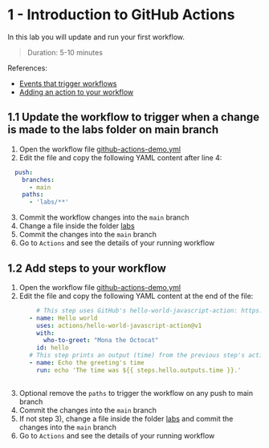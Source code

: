 # 1 - Introduction to GitHub Actions
In this lab you will update and run your first workflow.
> Duration: 5-10 minutes

References:
- [Events that trigger workflows](https://docs.github.com/en/actions/using-workflows/events-that-trigger-workflows)
- [Adding an action to your workflow](https://docs.github.com/en/actions/learn-github-actions/finding-and-customizing-actions#adding-an-action-to-your-workflow)

## 1.1 Update the workflow to trigger when a change is made to the labs folder on main branch

1. Open the workflow file [github-actions-demo.yml](/.github/workflows/github-actions-demo.yml)
2. Edit the file and copy the following YAML content after line 4:
```YAML
  push:
    branches:
      - main
    paths:
      - 'labs/**'
```
3. Commit the workflow changes into the `main` branch
4. Change a file inside the folder [labs](/labs)
5. Commit the changes into the `main` branch
6. Go to `Actions` and see the details of your running workflow

## 1.2 Add steps to your workflow

1. Open the workflow file [github-actions-demo.yml](/.github/workflows/github-actions-demo.yml)
2. Edit the file and copy the following YAML content at the end of the file:
```YAML
        # This step uses GitHub's hello-world-javascript-action: https://github.com/actions/hello-world-javascript-action
      - name: Hello world
        uses: actions/hello-world-javascript-action@v1
        with:
          who-to-greet: "Mona the Octocat"
        id: hello
      # This step prints an output (time) from the previous step's action.
      - name: Echo the greeting's time
        run: echo 'The time was ${{ steps.hello.outputs.time }}.'
 
```
3. Optional remove the `paths` to trigger the workflow on any push to main branch
4. Commit the changes into the `main` branch 
5. If not step 3), change a file inside the folder [labs](/labs) and commit the changes into the `main` branch
6. Go to `Actions` and see the details of your running workflow
